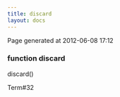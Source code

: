 ```yaml
---
title: discard
layout: docs
---
```


<div class="bottom_right_note">Page generated at 2012-06-08 17:12</div>
<h3><span class="minor">function</span> discard</h3>

discard()
<p></p>

<p><span class="extra_minor">Term#32</span></p>
